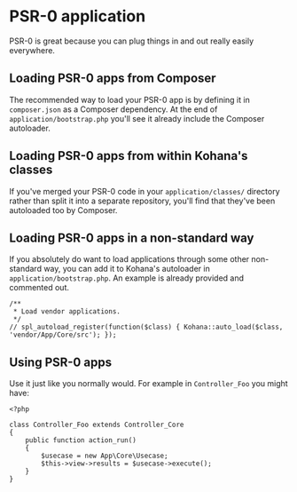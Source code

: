 # PSR-0 application

PSR-0 is great because you can plug things in and out really easily
everywhere.

## Loading PSR-0 apps from Composer

The recommended way to load your PSR-0 app is by defining it in
`composer.json` as a Composer dependency. At the end of
`application/bootstrap.php` you'll see it already include the Composer
autoloader.

## Loading PSR-0 apps from within Kohana's classes

If you've merged your PSR-0 code in your `application/classes/` directory
rather than split it into a separate repository, you'll find that they've been
autoloaded too by Composer.

## Loading PSR-0 apps in a non-standard way

If you absolutely do want to load applications through some other non-standard
way, you can add it to Kohana's autoloader in `application/bootstrap.php`. An
example is already provided and commented out.

```
/**
 * Load vendor applications.
 */
// spl_autoload_register(function($class) { Kohana::auto_load($class, 'vendor/App/Core/src'); });
```

## Using PSR-0 apps

Use it just like you normally would. For example in `Controller_Foo` you
might have:

```
<?php

class Controller_Foo extends Controller_Core
{
    public function action_run()
    {
        $usecase = new App\Core\Usecase;
        $this->view->results = $usecase->execute();
    }
}
```
